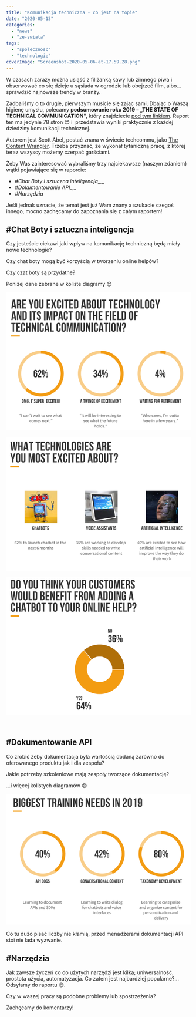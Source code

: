 ```yaml
---
title: "Komunikacja techniczna - co jest na topie"
date: "2020-05-13"
categories: 
  - "news"
  - "ze-swiata"
tags: 
  - "spolecznosc"
  - "technologie"
coverImage: "Screenshot-2020-05-06-at-17.59.28.png"
---
```


W czasach zarazy można usiąść z filiżanką kawy lub zimnego piwa i obserwować co się dzieje u sąsiada w ogrodzie lub obejrzeć film, albo... sprawdzić najnowsze trendy w branży.

Zadbaliśmy o to drugie, pierwszym musicie się zając sami. Dbając o Waszą higienę umysłu, polecamy **podsumowanie roku 2019 – „THE STATE OF TECHNICAL COMMUNICATION”,** który znajdziecie [pod tym linkiem](http://public2.brighttalk.com/resource/core/217857/the-state-of-technical-communication_474463.pdf). Raport  ten ma jedynie 78 stron 😊 i  przedstawia wyniki praktycznie z każdej dziedziny komunikacji technicznej.

Autorem jest Scott Abel, postać znana w świecie techcommu, jako [The Content Wrangler](https://thecontentwrangler.com/). Trzeba przyznać, że wykonał tytaniczną pracę, z której teraz wszyscy możemy czerpać garściami.

Żeby Was zainteresować wybraliśmy trzy najciekawsze (naszym zdaniem) wątki pojawiające się w raporcie:

- _#Chat Boty i sztuczna inteligencja__,_
- _#Dokumentowanie API__,_
- _#Narzędzia_

Jeśli jednak uznacie, że temat jest już Wam znany a szukacie czegoś innego, mocno zachęcamy do zapoznania się z całym raportem!

## #Chat Boty i sztuczna inteligencja

Czy jesteście ciekawi jaki wpływ na komunikację techniczną będą miały nowe technologie?

Czy chat boty mogą być korzyścią w tworzeniu online helpów?

Czy czat boty są przydatne?

Poniżej dane zebrane w koliste diagramy 😊

![](images/TechComExcited.png)

![](images/TechCommExcitingTechnologies.png)

![](images/ChatbotBenefits.png)

 

## #Dokumentowanie API

Co zrobić żeby dokumentacja była wartością dodaną zarówno do oferowanego produktu jak i dla zespołu?

Jakie potrzeby szkoleniowe mają zespoły tworzące dokumentację?

...i więcej kolistych diagramów 😊

![](images/TechcommTrainingNeeds.png)

Co tu dużo pisać liczby nie kłamią, przed menadżerami dokumentacji API stoi nie lada wyzwanie.

## #Narzędzia

Jak zawsze życzeń co do użytych narzędzi jest kilka; uniwersalność, prostota użycia, automatyzacja. Co zatem jest najbardziej popularne?... Odsyłamy do raportu 😊.

Czy w waszej pracy są podobne problemy lub spostrzeżenia?

Zachęcamy do komentarzy!
